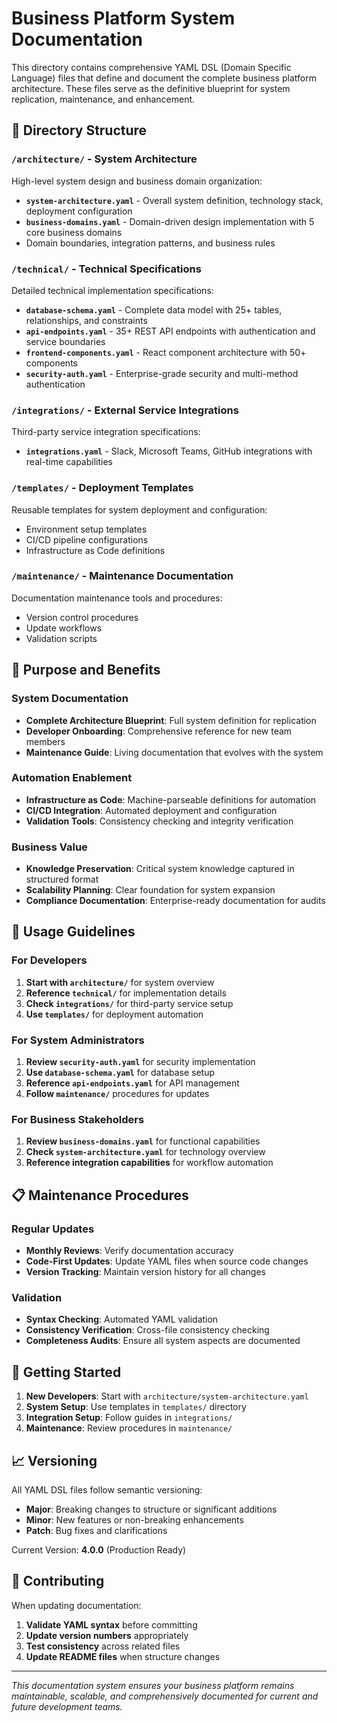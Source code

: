 # Business Platform System Documentation

This directory contains comprehensive YAML DSL (Domain Specific Language) files that define and document the complete business platform architecture. These files serve as the definitive blueprint for system replication, maintenance, and enhancement.

## 📁 Directory Structure

### `/architecture/` - System Architecture
High-level system design and business domain organization:
- **`system-architecture.yaml`** - Overall system definition, technology stack, deployment configuration
- **`business-domains.yaml`** - Domain-driven design implementation with 5 core business domains
- Domain boundaries, integration patterns, and business rules

### `/technical/` - Technical Specifications
Detailed technical implementation specifications:
- **`database-schema.yaml`** - Complete data model with 25+ tables, relationships, and constraints
- **`api-endpoints.yaml`** - 35+ REST API endpoints with authentication and service boundaries
- **`frontend-components.yaml`** - React component architecture with 50+ components
- **`security-auth.yaml`** - Enterprise-grade security and multi-method authentication

### `/integrations/` - External Service Integrations
Third-party service integration specifications:
- **`integrations.yaml`** - Slack, Microsoft Teams, GitHub integrations with real-time capabilities

### `/templates/` - Deployment Templates
Reusable templates for system deployment and configuration:
- Environment setup templates
- CI/CD pipeline configurations
- Infrastructure as Code definitions

### `/maintenance/` - Maintenance Documentation
Documentation maintenance tools and procedures:
- Version control procedures
- Update workflows
- Validation scripts

## 🎯 Purpose and Benefits

### System Documentation
- **Complete Architecture Blueprint**: Full system definition for replication
- **Developer Onboarding**: Comprehensive reference for new team members
- **Maintenance Guide**: Living documentation that evolves with the system

### Automation Enablement
- **Infrastructure as Code**: Machine-parseable definitions for automation
- **CI/CD Integration**: Automated deployment and configuration
- **Validation Tools**: Consistency checking and integrity verification

### Business Value
- **Knowledge Preservation**: Critical system knowledge captured in structured format
- **Scalability Planning**: Clear foundation for system expansion
- **Compliance Documentation**: Enterprise-ready documentation for audits

## 🔧 Usage Guidelines

### For Developers
1. **Start with `architecture/`** for system overview
2. **Reference `technical/`** for implementation details
3. **Check `integrations/`** for third-party service setup
4. **Use `templates/`** for deployment automation

### For System Administrators
1. **Review `security-auth.yaml`** for security implementation
2. **Use `database-schema.yaml`** for database setup
3. **Reference `api-endpoints.yaml`** for API management
4. **Follow `maintenance/`** procedures for updates

### For Business Stakeholders
1. **Review `business-domains.yaml`** for functional capabilities
2. **Check `system-architecture.yaml`** for technology overview
3. **Reference integration capabilities** for workflow automation

## 📋 Maintenance Procedures

### Regular Updates
- **Monthly Reviews**: Verify documentation accuracy
- **Code-First Updates**: Update YAML files when source code changes
- **Version Tracking**: Maintain version history for all changes

### Validation
- **Syntax Checking**: Automated YAML validation
- **Consistency Verification**: Cross-file consistency checking
- **Completeness Audits**: Ensure all system aspects are documented

## 🚀 Getting Started

1. **New Developers**: Start with `architecture/system-architecture.yaml`
2. **System Setup**: Use templates in `templates/` directory
3. **Integration Setup**: Follow guides in `integrations/`
4. **Maintenance**: Review procedures in `maintenance/`

## 📈 Versioning

All YAML DSL files follow semantic versioning:
- **Major**: Breaking changes to structure or significant additions
- **Minor**: New features or non-breaking enhancements
- **Patch**: Bug fixes and clarifications

Current Version: **4.0.0** (Production Ready)

## 🤝 Contributing

When updating documentation:
1. **Validate YAML syntax** before committing
2. **Update version numbers** appropriately
3. **Test consistency** across related files
4. **Update README files** when structure changes

---

*This documentation system ensures your business platform remains maintainable, scalable, and comprehensively documented for current and future development teams.*